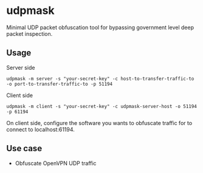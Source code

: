# udpmask

Minimal UDP packet obfuscation tool for bypassing government level deep
packet inspection.

## Usage

Server side

    udpmask -m server -s "your-secret-key" -c host-to-transfer-traffic-to -o port-to-transfer-traffic-to -p 51194

Client side

    udpmask -m client -s "your-secret-key" -c udpmask-server-host -o 51194 -p 61194

On client side, configure the software you wants to obfuscate traffic for to
connect to localhost:61194.

## Use case

* Obfuscate OpenVPN UDP traffic
